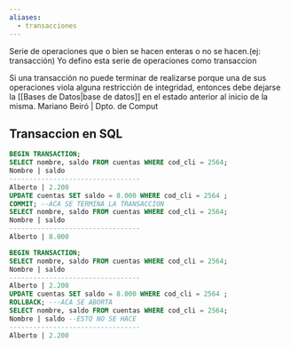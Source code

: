 ```yaml
---
aliases:
  - transacciones
---
```

Serie de operaciones que o bien se hacen enteras o no se hacen.(ej: transacción)
Yo defino esta serie de operaciones como transaccion

Si una transacción no puede terminar de realizarse porque una de sus operaciones viola alguna restricción de integridad, entonces debe dejarse la [[Bases de Datos|base de datos]] en el estado anterior al inicio de la misma. Mariano Beiró | Dpto. de Comput


## Transaccion en SQL 
```SQL 
BEGIN TRANSACTION;
SELECT nombre, saldo FROM cuentas WHERE cod_cli = 2564;
Nombre | saldo
---------------------------------
Alberto | 2.200
UPDATE cuentas SET saldo = 8.000 WHERE cod_cli = 2564 ;
COMMIT; --ACA SE TERMINA LA TRANSACCION
SELECT nombre, saldo FROM cuentas WHERE cod_cli = 2564;
Nombre | saldo
---------------------------------
Alberto | 8.000
```


```SQL 
BEGIN TRANSACTION;
SELECT nombre, saldo FROM cuentas WHERE cod_cli = 2564;
Nombre | saldo
---------------------------------
Alberto | 2.200
UPDATE cuentas SET saldo = 8.000 WHERE cod_cli = 2564 ;
ROLLBACK; ---ACA SE ABORTA
SELECT nombre, saldo FROM cuentas WHERE cod_cli = 2564;
Nombre | saldo --ESTO NO SE HACE
---------------------------------
Alberto | 2.200
```